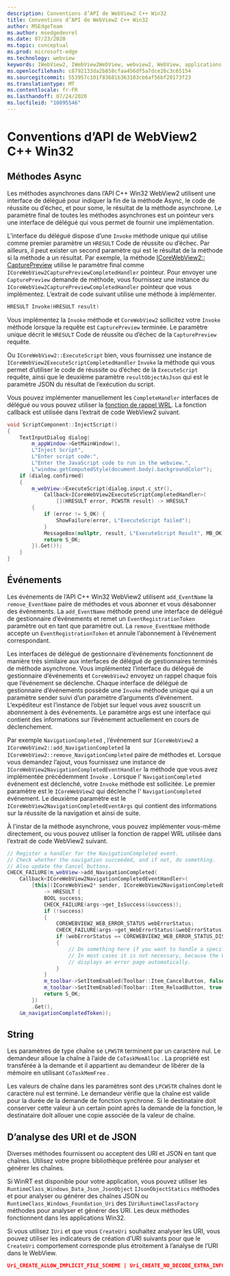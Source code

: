 ```yaml
---
description: Conventions d’API de WebView2 C++ Win32
title: Conventions d’API de WebView2 C++ Win32
author: MSEdgeTeam
ms.author: msedgedevrel
ms.date: 07/23/2020
ms.topic: conceptual
ms.prod: microsoft-edge
ms.technology: webview
keywords: IWebView2, IWebView2WebView, webview2, WebView, applications WPF, WPF, Edge, ICoreWebView2, ICoreWebView2Host, contrôle de navigateur, html Edge
ms.openlocfilehash: c8792133da2b858cfaa456df5a7dce26c3c65154
ms.sourcegitcommit: 553957c101f83681b363103cb6af56bf20173f23
ms.translationtype: MT
ms.contentlocale: fr-FR
ms.lasthandoff: 07/24/2020
ms.locfileid: "10895546"
---
```

# Conventions d’API de WebView2 C++ Win32  

## Méthodes Async  

Les méthodes asynchrones dans l’API C++ Win32 WebView2 utilisent une interface de délégué pour indiquer la fin de la méthode Async, le code de réussite ou d’échec, et pour some, le résultat de la méthode asynchrone.  Le paramètre final de toutes les méthodes asynchrones est un pointeur vers une interface de délégué qui vous permet de fournir une implémentation.  

L’interface du délégué dispose d’une `Invoke` méthode unique qui utilise comme premier paramètre un `HRESULT` Code de réussite ou d’échec.  Par ailleurs, il peut exister un second paramètre qui est le résultat de la méthode si la méthode a un résultat.  Par exemple, la méthode [ICoreWebView2:: CapturePreview][Webview2ReferenceWin3209538Icorewebview2CapturePreview] utilise le paramètre final comme `ICoreWebView2CapturePreviewCompletedHandler` pointeur.  Pour envoyer une `CapturePreview` demande de méthode, vous fournissez une instance du `ICoreWebView2CapturePreviewCompletedHandler` pointeur que vous implémentez.  L’extrait de code suivant utilise une méthode à implémenter.  

```cpp
HRESULT Invoke(HRESULT result)
```  

Vous implémentez la `Invoke` méthode et `CoreWebView2` sollicitez votre `Invoke` méthode lorsque la requête est `CapturePreview` terminée.  Le paramètre unique décrit le `HRESULT` Code de réussite ou d’échec de la `CapturePreview` requête.  

Ou `ICoreWebView2::ExecuteScript` bien, vous fournissez une instance de `ICoreWebView2ExecuteScriptCompletedHandler` `Invoke` la méthode qui vous permet d’utiliser le code de réussite ou d’échec de la `ExecuteScript` requête, ainsi que le deuxième paramètre `resultObjectAsJson` qui est le paramètre JSON du résultat de l’exécution du script.  

Vous pouvez implémenter manuellement les `CompleteHandler` interfaces de délégué ou vous pouvez utiliser la [fonction de rappel WRL][CppCxWrlCallbackFunction].  La fonction callback est utilisée dans l’extrait de code WebView2 suivant.  

```cpp
void ScriptComponent::InjectScript()
{
    TextInputDialog dialog(
        m_appWindow->GetMainWindow(),
        L"Inject Script",
        L"Enter script code:",
        L"Enter the JavaScript code to run in the webview.",
        L"window.getComputedStyle(document.body).backgroundColor");
    if (dialog.confirmed)
    {
        m_webView->ExecuteScript(dialog.input.c_str(),
            Callback<ICoreWebView2ExecuteScriptCompletedHandler>(
                [](HRESULT error, PCWSTR result) -> HRESULT
        {
            if (error != S_OK) {
                ShowFailure(error, L"ExecuteScript failed");
            }
            MessageBox(nullptr, result, L"ExecuteScript Result", MB_OK);
            return S_OK;
        }).Get());
    }
}
```  

## Événements  

Les événements de l’API C++ Win32 WebView2 utilisent `add_EventName` la `remove_EventName` paire de méthodes et vous abonner et vous désabonner des événements.  La `add_EventName` méthode prend une interface de délégué de gestionnaire d’événements et remet un `EventRegistrationToken` paramètre out en tant que paramètre out.  La `remove_EventName` méthode accepte un `EventRegistrationToken` et annule l’abonnement à l’événement correspondant.  

Les interfaces de délégué de gestionnaire d’événements fonctionnent de manière très similaire aux interfaces de délégué de gestionnaires terminés de méthode asynchrone.  Vous implémentez l’interface du délégué de gestionnaire d’événements et `CoreWebView2` envoyez un rappel chaque fois que l’événement se déclenche.  Chaque interface de délégué de gestionnaire d’événements possède une `Invoke` méthode unique qui a un paramètre sender suivi d’un paramètre d’arguments d’événement.  L’expéditeur est l’instance de l’objet sur lequel vous avez souscrit un abonnement à des événements.  Le paramètre args est une interface qui contient des informations sur l’événement actuellement en cours de déclenchement.  

Par exemple `NavigationCompleted` , l’événement sur `ICoreWebView2` a `ICoreWebView2::add_NavigationCompleted` la `ICoreWebView2::remove_NavigationCompleted` paire de méthodes et.  Lorsque vous demandez l’ajout, vous fournissez une instance de `ICoreWebView2NavigationCompletedEventHandler` la méthode que vous avez implémentée précédemment `Invoke` .  Lorsque l' `NavigationCompleted` événement est déclenché, votre `Invoke` méthode est sollicitée.  Le premier paramètre est le `ICoreWebView2` qui déclenche l' `NavigationCompleted` événement.  Le deuxième paramètre est le `ICoreWebView2NavigationCompletedEventArgs` qui contient des informations sur la réussite de la navigation et ainsi de suite.  

À l’instar de la méthode asynchrone, vous pouvez implémenter vous-même directement, ou vous pouvez utiliser la fonction de rappel WRL utilisée dans l’extrait de code WebView2 suivant.  

```cpp
// Register a handler for the NavigationCompleted event.
// Check whether the navigation succeeded, and if not, do something.
// Also update the Cancel buttons.
CHECK_FAILURE(m_webView->add_NavigationCompleted(
    Callback<ICoreWebView2NavigationCompletedEventHandler>(
        [this](ICoreWebView2* sender, ICoreWebView2NavigationCompletedEventArgs* args)
            -> HRESULT {
            BOOL success;
            CHECK_FAILURE(args->get_IsSuccess(&success));
            if (!success)
            {
                COREWEBVIEW2_WEB_ERROR_STATUS webErrorStatus;
                CHECK_FAILURE(args->get_WebErrorStatus(&webErrorStatus));
                if (webErrorStatus == COREWEBVIEW2_WEB_ERROR_STATUS_DISCONNECTED)
                {
                    // Do something here if you want to handle a specific error case.
                    // In most cases it is not necessary, because the WebView
                    // displays an error page automatically.
                }
            }
            m_toolbar->SetItemEnabled(Toolbar::Item_CancelButton, false);
            m_toolbar->SetItemEnabled(Toolbar::Item_ReloadButton, true);
            return S_OK;
        })
        .Get(),
    &m_navigationCompletedToken));
```  

## String  

Les paramètres de type chaîne se `LPWSTR` terminent par un caractère nul.  Le demandeur alloue la chaîne à l’aide de `CoTaskMemAlloc` .  La propriété est transférée à la demande et il appartient au demandeur de libérer de la mémoire en utilisant `CoTaskMemFree` .  

Les valeurs de chaîne dans les paramètres sont des `LPCWSTR` chaînes dont le caractère nul est terminé.  Le demandeur vérifie que la chaîne est valide pour la durée de la demande de fonction synchrone.  Si le destinataire doit conserver cette valeur à un certain point après la demande de la fonction, le destinataire doit allouer une copie associée de la valeur de chaîne.  

## D’analyse des URI et de JSON  

Diverses méthodes fournissent ou acceptent des URI et JSON en tant que chaînes.  Utilisez votre propre bibliothèque préférée pour analyser et générer les chaînes.  

Si WinRT est disponible pour votre application, vous pouvez utiliser les `RuntimeClass_Windows_Data_Json_JsonObject` `IJsonObjectStatics` méthodes et pour analyser ou générer des chaînes JSON ou `RuntimeClass_Windows_Foundation_Uri` des `IUriRuntimeClassFactory` méthodes pour analyser et générer des URI.  Les deux méthodes fonctionnent dans les applications Win32.  

Si vous utilisez `IUri` et que vous `CreateUri` souhaitez analyser les URI, vous pouvez utiliser les indicateurs de création d’URI suivants pour que le `CreateUri` comportement corresponde plus étroitement à l’analyse de l’URI dans le WebView.  

```json
Uri_CREATE_ALLOW_IMPLICIT_FILE_SCHEME | Uri_CREATE_NO_DECODE_EXTRA_INFO
```  

<!-- links -->  

[Webview2ReferenceWin3209538Icorewebview2CapturePreview]: ../reference/win32/0-9-538/icorewebview2.md#capturepreview "CapturePreview-interface ICoreWebView2 | Documents Microsoft"  

[CppCxWrlCallbackFunction]: /cpp/cppcx/wrl/callback-function-wrl "Fonction de rappel (WRL) | Documents Microsoft"  
